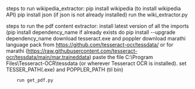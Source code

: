 steps to run wikipedia_extractor:
    pip install wikipedia (to install wikipedia API)
    pip install json (if json is not already installed)
    run the wiki_extractor.py



steps to run the pdf content extractor:
	install latest version of all the imports (pip install dependency_name if already exists do pip install --upgrade dependency_name
        download tesseract.exe and poppler
	download marathi language pack from https://github.com/tesseract-ocr/tessdata/ or for marathi (https://raw.githubusercontent.com/tesseract-ocr/tessdata/main/mar.traineddata)
        paste the file C:\\Program Files\\Tesseract-OCR\\tessdata (or wherever Tesseract OCR is installed).
        set TESSER_PATH(.exe) and POPPLER_PATH (til bin)

        run get_pdf.py

